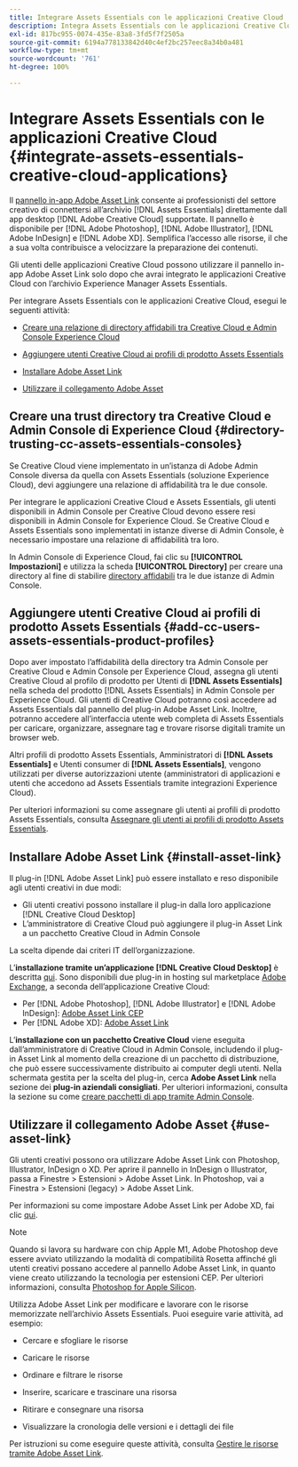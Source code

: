 ```yaml
---
title: Integrare Assets Essentials con le applicazioni Creative Cloud
description: Integra Assets Essentials con le applicazioni Creative Cloud in modo da poter usare il pannello in-app Adobe Asset Link per la connessione all’archivio  [!DNL Assets Essentials]  direttamente dalle applicazioni desktop  [!DNL Adobe Creative Cloud]  supportate.
exl-id: 817bc955-0074-435e-83a8-3fd5f7f2505a
source-git-commit: 6194a778133842d40c4ef2bc257eec8a34b0a481
workflow-type: tm+mt
source-wordcount: '761'
ht-degree: 100%

---
```


# Integrare Assets Essentials con le applicazioni Creative Cloud {#integrate-assets-essentials-creative-cloud-applications}

Il [pannello in-app Adobe Asset Link](https://www.adobe.com/it/creativecloud/business/enterprise/adobe-asset-link.html) consente ai professionisti del settore creativo di connettersi all’archivio [!DNL Assets Essentials] direttamente dall app desktop [!DNL Adobe Creative Cloud] supportate. Il pannello è disponibile per [!DNL Adobe Photoshop], [!DNL Adobe Illustrator], [!DNL Adobe InDesign] e [!DNL Adobe XD]. Semplifica l’accesso alle risorse, il che a sua volta contribuisce a velocizzare la preparazione dei contenuti.

Gli utenti delle applicazioni Creative Cloud possono utilizzare il pannello in-app Adobe Asset Link solo dopo che avrai integrato le applicazioni Creative Cloud con l’archivio Experience Manager Assets Essentials.

Per integrare Assets Essentials con le applicazioni Creative Cloud, esegui le seguenti attività:

* [Creare una relazione di directory affidabili tra Creative Cloud e Admin Console Experience Cloud](#directory-trusting-cc-assets-essentials-consoles)

* [Aggiungere utenti Creative Cloud ai profili di prodotto Assets Essentials](#add-cc-users-assets-essentials-product-profiles)

* [Installare Adobe Asset Link](#install-asset-link)

* [Utilizzare il collegamento Adobe Asset](#use-asset-link)

## Creare una trust directory tra Creative Cloud e Admin Console di Experience Cloud {#directory-trusting-cc-assets-essentials-consoles}

Se Creative Cloud viene implementato in un’istanza di Adobe Admin Console diversa da quella con Assets Essentials (soluzione Experience Cloud), devi aggiungere una relazione di affidabilità tra le due console.

Per integrare le applicazioni Creative Cloud e Assets Essentials, gli utenti disponibili in Admin Console per Creative Cloud devono essere resi disponibili in Admin Console for Experience Cloud. Se Creative Cloud e Assets Essentials sono implementati in istanze diverse di Admin Console, è necessario impostare una relazione di affidabilità tra loro.

In Admin Console di Experience Cloud, fai clic su **[!UICONTROL Impostazioni]** e utilizza la scheda **[!UICONTROL Directory]** per creare una directory al fine di stabilire [directory affidabili](https://helpx.adobe.com/it/enterprise/using/set-up-identity.html#directory-trusting) tra le due istanze di Admin Console.

## Aggiungere utenti Creative Cloud ai profili di prodotto Assets Essentials {#add-cc-users-assets-essentials-product-profiles}

Dopo aver impostato l’affidabilità della directory tra Admin Console per Creative Cloud e Admin Console per Experience Cloud, assegna gli utenti Creative Cloud al profilo di prodotto per Utenti di **[!DNL Assets Essentials]** nella scheda del prodotto [!DNL Assets Essentials] in Admin Console per Experience Cloud. Gli utenti di Creative Cloud potranno così accedere ad Assets Essentials dal pannello del plug-in Adobe Asset Link. Inoltre, potranno accedere all’interfaccia utente web completa di Assets Essentials per caricare, organizzare, assegnare tag e trovare risorse digitali tramite un browser web.

Altri profili di prodotto Assets Essentials, Amministratori di **[!DNL Assets Essentials]** e Utenti consumer di **[!DNL Assets Essentials]**, vengono utilizzati per diverse autorizzazioni utente (amministratori di applicazioni e utenti che accedono ad Assets Essentials tramite integrazioni Experience Cloud).

Per ulteriori informazioni su come assegnare gli utenti ai profili di prodotto Assets Essentials, consulta [Assegnare gli utenti ai profili di prodotto Assets Essentials](deploy-administer.md#add-users-to-product-profiles).

## Installare Adobe Asset Link {#install-asset-link}

Il plug-in [!DNL Adobe Asset Link] può essere installato e reso disponibile agli utenti creativi in due modi:

* Gli utenti creativi possono installare il plug-in dalla loro applicazione [!DNL Creative Cloud Desktop]
* L’amministratore di Creative Cloud può aggiungere il plug-in Asset Link a un pacchetto Creative Cloud in Admin Console

La scelta dipende dai criteri IT dell’organizzazione.

L’**installazione tramite un’applicazione [!DNL Creative Cloud Desktop]** è descritta [qui](https://helpx.adobe.com/it/creative-cloud/kb/installingextensionsandaddons.html). Sono disponibili due plug-in in hosting sul marketplace [Adobe Exchange](https://exchange.adobe.com/), a seconda dell’applicazione Creative Cloud:

* Per [!DNL Adobe Photoshop], [!DNL Adobe Illustrator] e [!DNL Adobe InDesign]: [Adobe Asset Link CEP](https://exchange.adobe.com/creativecloud.details.106875.adobe-asset-link-cep.html)
* Per [!DNL Adobe XD]: [Adobe Asset Link](https://exchange.adobe.com/creativecloud/plugindetails.html/app/cc/61d229b9)

L’**installazione con un pacchetto Creative Cloud** viene eseguita dall’amministratore di Creative Cloud in Admin Console, includendo il plug-in Asset Link al momento della creazione di un pacchetto di distribuzione, che può essere successivamente distribuito ai computer degli utenti. Nella schermata gestita per la scelta del plug-in, cerca **Adobe Asset Link** nella sezione dei **plug-in aziendali consigliati**. Per ulteriori informazioni, consulta la sezione su come [creare pacchetti di app tramite Admin Console](https://helpx.adobe.com/it/enterprise/using/package-apps-admin-console.html).

## Utilizzare il collegamento Adobe Asset {#use-asset-link}

Gli utenti creativi possono ora utilizzare Adobe Asset Link con Photoshop, Illustrator, InDesign o XD. Per aprire il pannello in InDesign o Illustrator, passa a Finestre > Estensioni > Adobe Asset Link. In Photoshop, vai a Finestra > Estensioni (legacy) > Adobe Asset Link.

Per informazioni su come impostare Adobe Asset Link per Adobe XD, fai clic [qui](https://helpx.adobe.com/it/enterprise/using/adobe-asset-link-for-xd.html).

>[!NOTE]
>
>Quando si lavora su hardware con chip Apple M1, Adobe Photoshop deve essere avviato utilizzando la modalità di compatibilità Rosetta affinché gli utenti creativi possano accedere al pannello Adobe Asset Link, in quanto viene creato utilizzando la tecnologia per estensioni CEP. Per ulteriori informazioni, consulta [Photoshop for Apple Silicon](https://helpx.adobe.com/it/photoshop/kb/photoshop-for-apple-silicon.html).


Utilizza Adobe Asset Link per modificare e lavorare con le risorse memorizzate nell’archivio Assets Essentials. Puoi eseguire varie attività, ad esempio:

* Cercare e sfogliare le risorse

* Caricare le risorse

* Ordinare e filtrare le risorse

* Inserire, scaricare e trascinare una risorsa

* Ritirare e consegnare una risorsa

* Visualizzare la cronologia delle versioni e i dettagli dei file

Per istruzioni su come eseguire queste attività, consulta [Gestire le risorse tramite Adobe Asset Link](https://helpx.adobe.com/it/enterprise/using/manage-assets-using-adobe-asset-link.html).
